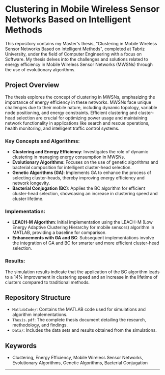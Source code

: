 # Clustering in Mobile Wireless Sensor Networks Based on Intelligent Methods

This repository contains my Master's thesis, "Clustering in Mobile Wireless Sensor Networks Based on Intelligent Methods", completed at Tabriz University, under the field of Computer Engineering with a focus on Software. My thesis delves into the challenges and solutions related to energy efficiency in Mobile Wireless Sensor Networks (MWSNs) through the use of evolutionary algorithms.

## Project Overview

The thesis explores the concept of clustering in MWSNs, emphasizing the importance of energy efficiency in these networks. MWSNs face unique challenges due to their mobile nature, including dynamic topology, variable node positioning, and energy constraints. Efficient clustering and cluster-head selection are crucial for optimizing power usage and maintaining network functionality in applications like search and rescue operations, health monitoring, and intelligent traffic control systems.

### Key Concepts and Algorithms:

- **Clustering and Energy Efficiency**: Investigates the role of dynamic clustering in managing energy consumption in MWSNs.
- **Evolutionary Algorithms**: Focuses on the use of genetic algorithms and bacterial composition for intelligent cluster-head selection.
- **Genetic Algorithms (GA)**: Implements GA to enhance the process of selecting cluster-heads, thereby improving energy efficiency and network longevity.
- **Bacterial Conjugation (BC)**: Applies the BC algorithm for efficient cluster-head selection, showcasing an increase in clustering speed and cluster lifetime.

### Implementation:

- **LEACH-M Algorithm**: Initial implementation using the LEACH-M (Low Energy Adaptive Clustering Hierarchy for mobile sensors) algorithm in MATLAB, providing a baseline for comparison.
- **Enhancements with GA and BC**: Subsequent implementations involve the integration of GA and BC for smarter and more efficient cluster-head selection.

### Results:

The simulation results indicate that the application of the BC algorithm leads to a 14% improvement in clustering speed and an increase in the lifetime of clusters compared to traditional methods.

## Repository Structure

- `MatlabCode/`: Contains the MATLAB code used for simulations and algorithm implementations.
- `Thesis.pdf`: The complete thesis document detailing the research, methodology, and findings.
- `Data/`: Includes the data sets and results obtained from the simulations.

## Keywords

- Clustering, Energy Efficiency, Mobile Wireless Sensor Networks, Evolutionary Algorithms, Genetic Algorithms, Bacterial Conjugation

---

